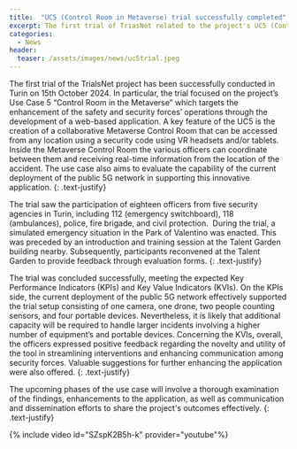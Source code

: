 ```yaml
---
title:  "UC5 (Control Room in Metaverse) trial successfully completed"
excerpt: The first trial of TriasNet related to the project's UC5 (Control Room in Metaverse) has been successfully completed last week"
categories: 
  - News
header:
  teaser: /assets/images/news/uc5trial.jpeg
---
```


The first trial of the TrialsNet project has been successfully conducted in Turin on 15th October 2024. In particular, the trial focused on the project’s Use Case 5 “Control Room in the Metaverse” which targets the enhancement of the safety and security forces’ operations through the development of a web-based application. A key feature of the UC5 is the creation of a collaborative Metaverse Control Room that can be accessed from any location using a security code using VR headsets and/or tablets. Inside the Metaverse Control Room the various officers can coordinate between them and receiving real-time information from the location of the accident. The use case also aims to evaluate the capability of the current deployment of the public 5G network in supporting this innovative application.
{: .text-justify}

The trial saw the participation of eighteen officers from five security agencies in Turin, including 112 (emergency switchboard), 118 (ambulances), police, fire brigade, and civil protection.  During the trial, a simulated emergency situation in the Park of Valentino was enacted. This was preceded by an introduction and training session at the Talent Garden building nearby. Subsequently, participants reconvened at the Talent Garden to provide feedback through evaluation forms.
{: .text-justify}

The trial was concluded successfully, meeting the expected Key Performance Indicators (KPIs) and Key Value Indicators (KVIs). On the KPIs side, the current deployment of the public 5G network effectively supported the trial setup consisting of one camera, one drone, two people counting sensors, and four portable devices. Nevertheless, it is likely that additional capacity will be required to handle larger incidents involving a higher number of equipment’s and portable devices. Concerning the KVIs, overall, the officers expressed positive feedback regarding the novelty and utility of the tool in streamlining interventions and enhancing communication among security forces. Valuable suggestions for further enhancing the application were also offered. 
{: .text-justify}

The upcoming phases of the use case will involve a thorough examination of the findings, enhancements to the application, as well as communication and dissemination efforts to share the project&#39;s outcomes effectively.
{: .text-justify}

{% include video id="SZspK2B5h-k" provider="youtube"%}


